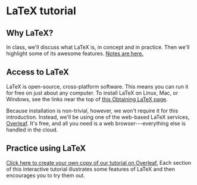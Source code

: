 # LaTeX tutorial

## Why LaTeX?

In class, we'll discuss what LaTeX is, in concept and in practice.
Then we'll highlight some of its awesome features.
[Notes are here.](about_latex.md)

## Access to LaTeX

LaTeX is open-source, cross-platform software.
This means you can run it for free on just about any computer.
To install LaTeX on Linux, Mac, or Windows, see the links near the top of [this Obtaining LaTeX page](https://latex-project.org/ftp.html).

Because installation is non-trivial, however, we won't require it for this introduction.
Instead, we'll be using one of the web-based LaTeX services, [Overleaf](http://www.overleaf.com).
It's free, and all you need is a web browser---everything else is handled in the cloud.

## Practice using LaTeX

[Click here to create your own copy of our tutorial on Overleaf.](https://www.overleaf.com/docs?snip_uri=https://raw.githubusercontent.com/eeg/latex_tutorial/master/tutorial/tutorial.zip&splash=none)
Each section of this interactive tutorial illustrates some features of LaTeX and then encourages you to try them out.
